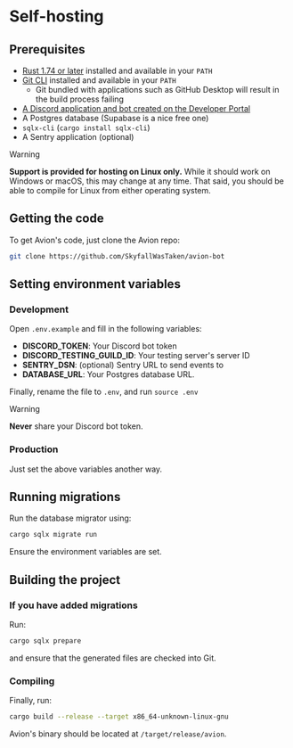 # Self-hosting

## Prerequisites

- [Rust 1.74 or later](https://www.rust-lang.org/) installed and available in your `PATH`
- [Git CLI](https://git-scm.com/) installed and available in your `PATH`
  - Git bundled with applications such as GitHub Desktop will result in the build process failing
- [A Discord application and bot created on the Developer Portal](https://discord.com/developers)
- A Postgres database (Supabase is a nice free one)
- `sqlx-cli` (`cargo install sqlx-cli`)
- A Sentry application (optional)

> [!WARNING]  
>
> **Support is provided for hosting on Linux only.** While it should work on Windows or macOS, this may change at any time. That said, you should be able to compile for Linux from either operating system.

## Getting the code

To get Avion's code, just clone the Avion repo:

```bash
git clone https://github.com/SkyfallWasTaken/avion-bot
```

## Setting environment variables

### Development

Open `.env.example` and fill in the following variables:

- **DISCORD_TOKEN**: Your Discord bot token
- **DISCORD_TESTING_GUILD_ID**: Your testing server's server ID
- **SENTRY_DSN**: (optional) Sentry URL to send events to
- **DATABASE_URL**: Your Postgres database URL.

Finally, rename the file to `.env`, and run `source .env`

> [!WARNING]  
> **Never** share your Discord bot token.

### Production

Just set the above variables another way.

## Running migrations

Run the database migrator using:

```bash
cargo sqlx migrate run
```

Ensure the environment variables are set.

## Building the project

### If you have added migrations

Run:

```rs
cargo sqlx prepare
```

and ensure that the generated files are checked into Git.

### Compiling

Finally, run:

```bash
cargo build --release --target x86_64-unknown-linux-gnu
```

Avion's binary should be located at `/target/release/avion`.
